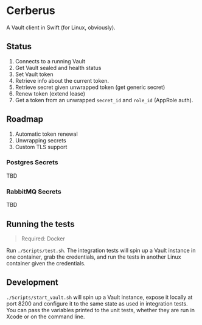 # Cerberus

A Vault client in Swift (for Linux, obviously).

## Status
1. Connects to a running Vault
1. Get Vault sealed and health status
1. Set Vault token
1. Retrieve info about the current token.
1. Retrieve secret given unwrapped token (get generic secret)
1. Renew token (extend lease)
1. Get a token from an unwrapped `secret_id` and `role_id` (AppRole auth).

## Roadmap
1. Automatic token renewal
1. Unwrapping secrets
1. Custom TLS support

### Postgres Secrets
TBD

### RabbitMQ Secrets
TBD

## Running the tests
> Required: Docker

Run `./Scripts/test.sh`.
The integration tests will spin up a Vault instance in one container, grab the credentials, and run the tests in another Linux container given the credentials.

## Development

`./Scripts/start_vault.sh` will spin up a Vault instance, expose it locally at port 8200 and configure it to the same state as used in integration tests. You can pass the variables printed to the unit tests, whether they are run in Xcode or on the command line.
